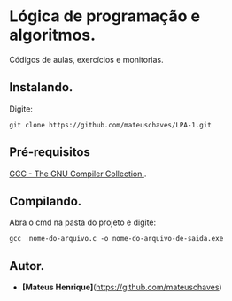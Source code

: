 # Lógica de programação e algoritmos.

Códigos de aulas, exercícios e monitorias.

## Instalando.

Digite: 
```
git clone https://github.com/mateuschaves/LPA-1.git
```
## Pré-requisitos

[GCC - The GNU Compiler Collection.](https://gcc.gnu.org/).

## Compilando.

Abra o cmd na pasta do projeto e digite:
```
gcc  nome-do-arquivo.c -o nome-do-arquivo-de-saida.exe
```

## Autor.

* **[Mateus Henrique]**(https://github.com/mateuschaves) 
